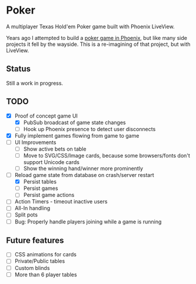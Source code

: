 # Poker

A multiplayer Texas Hold'em Poker game built with Phoenix LiveView.

Years ago I attempted to build a [poker game in Phoenix](https://github.com/begleynk/elixir-poker-server/),
but like many side projects it fell by the wayside. This is a re-imagining of that project, but
with LiveView.

## Status

Still a work in progress.

## TODO

* [x] Proof of concept game UI
  * [x] PubSub broadcast of game state changes
  * [ ] Hook up Phoenix presence to detect user disconnects
* [x] Fully implement games flowing from game to game
* [ ] UI Improvements
  * [ ] Show active bets on table
  * [ ] Move to SVG/CSS/Image cards, because some browsers/fonts don't support Unicode cards
  * [ ] Show the winning hand/winner more prominently
* [ ] Reload game state from database on crash/server restart
  * [x] Persist tables
  * [ ] Persist games
  * [ ] Persist game actions
* [ ] Action Timers - timeout inactive users
* [ ] All-In handling
* [ ] Split pots
* [ ] Bug: Properly handle players joining while a game is running

## Future features

* [ ] CSS animations for cards
* [ ] Private/Public tables
* [ ] Custom blinds
* [ ] More than 6 player tables
